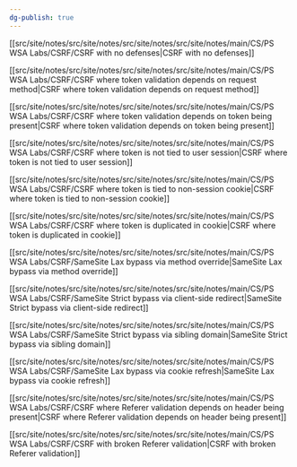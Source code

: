 ```yaml
---
dg-publish: true
---
```







[[src/site/notes/src/site/notes/src/site/notes/src/site/notes/main/CS/PS WSA Labs/CSRF/CSRF with no defenses\|CSRF with no defenses]]

[[src/site/notes/src/site/notes/src/site/notes/src/site/notes/main/CS/PS WSA Labs/CSRF/CSRF where token validation depends on request method\|CSRF where token validation depends on request method]]

[[src/site/notes/src/site/notes/src/site/notes/src/site/notes/main/CS/PS WSA Labs/CSRF/CSRF where token validation depends on token being present\|CSRF where token validation depends on token being present]]

[[src/site/notes/src/site/notes/src/site/notes/src/site/notes/main/CS/PS WSA Labs/CSRF/CSRF where token is not tied to user session\|CSRF where token is not tied to user session]]

[[src/site/notes/src/site/notes/src/site/notes/src/site/notes/main/CS/PS WSA Labs/CSRF/CSRF where token is tied to non-session cookie\|CSRF where token is tied to non-session cookie]]

[[src/site/notes/src/site/notes/src/site/notes/src/site/notes/main/CS/PS WSA Labs/CSRF/CSRF where token is duplicated in cookie\|CSRF where token is duplicated in cookie]]

[[src/site/notes/src/site/notes/src/site/notes/src/site/notes/main/CS/PS WSA Labs/CSRF/SameSite Lax bypass via method override\|SameSite Lax bypass via method override]]

[[src/site/notes/src/site/notes/src/site/notes/src/site/notes/main/CS/PS WSA Labs/CSRF/SameSite Strict bypass via client-side redirect\|SameSite Strict bypass via client-side redirect]]

[[src/site/notes/src/site/notes/src/site/notes/src/site/notes/main/CS/PS WSA Labs/CSRF/SameSite Strict bypass via sibling domain\|SameSite Strict bypass via sibling domain]]

[[src/site/notes/src/site/notes/src/site/notes/src/site/notes/main/CS/PS WSA Labs/CSRF/SameSite Lax bypass via cookie refresh\|SameSite Lax bypass via cookie refresh]]

[[src/site/notes/src/site/notes/src/site/notes/src/site/notes/main/CS/PS WSA Labs/CSRF/CSRF where Referer validation depends on header being present\|CSRF where Referer validation depends on header being present]]

[[src/site/notes/src/site/notes/src/site/notes/src/site/notes/main/CS/PS WSA Labs/CSRF/CSRF with broken Referer validation\|CSRF with broken Referer validation]]